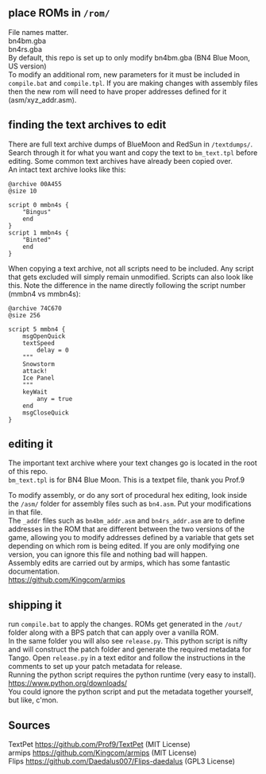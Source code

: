## place ROMs in `/rom/`
File names matter.  
bn4bm.gba  
bn4rs.gba  
By default, this repo is set up to only modify bn4bm.gba (BN4 Blue Moon, US version)  
To modify an additional rom, new parameters for it must be included in `compile.bat` and `compile.tpl`. If you are making changes with assembly files then the new rom will need to have proper addresses defined for it (asm/xyz_addr.asm).  

## finding the text archives to edit
There are full text archive dumps of BlueMoon and RedSun in `/textdumps/`. Search through it for what you want and copy the text to `bm_text.tpl` before editing. Some common text archives have already been copied over.  
An intact text archive looks like this:  
``` 
@archive 00A455
@size 10

script 0 mmbn4s {
	"Bingus"
	end
}
script 1 mmbn4s {
	"Binted"
	end
}
```
When copying a text archive, not all scripts need to be included. Any script that gets excluded will simply remain unmodified. Scripts can also look like this. Note the difference in the name directly following the script number (mmbn4 vs mmbn4s):  
```
@archive 74C670
@size 256

script 5 mmbn4 {
	msgOpenQuick
	textSpeed
		delay = 0
	"""
	Snowstorm
	attack!
	Ice Panel
	"""
	keyWait
		any = true
	end
	msgCloseQuick
}
```

## editing it

The important text archive where your text changes go is located in the root of this repo.  
`bm_text.tpl` is for BN4 Blue Moon. This is a textpet file, thank you Prof.9  

To modify assembly, or do any sort of procedural hex editing, look inside the `/asm/` folder for assembly files such as `bn4.asm`. Put your modifications in that file.  
The `_addr` files such as `bn4bm_addr.asm` and `bn4rs_addr.asm` are to define addresses in the ROM that are different between the two versions of the game, allowing you to modify addresses defined by a variable that gets set depending on which rom is being edited. If you are only modifying one version, you can ignore this file and nothing bad will happen.  
Assembly edits are carried out by armips, which has some fantastic documentation.  
<https://github.com/Kingcom/armips>

## shipping it

run `compile.bat` to apply the changes. ROMs get generated in the `/out/` folder along with a BPS patch that can apply over a vanilla ROM.  
In the same folder you will also see `release.py`. This python script is nifty and will construct the patch folder and generate the required metadata for Tango. Open `release.py` in a text editor and follow the instructions in the comments to set up your patch metadata for release.  
Running the python script requires the python runtime (very easy to install).  
<https://www.python.org/downloads/>  
You could ignore the python script and put the metadata together yourself, but like, c'mon.  

## Sources
TextPet <https://github.com/Prof9/TextPet> (MIT License)  
armips <https://github.com/Kingcom/armips> (MIT License)  
Flips <https://github.com/Daedalus007/Flips-daedalus> (GPL3 License)  